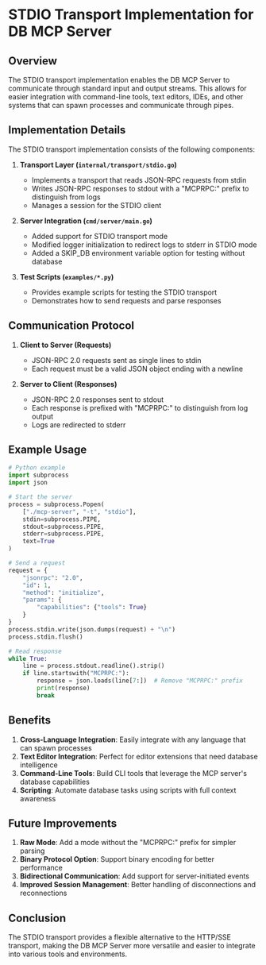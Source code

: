 # STDIO Transport Implementation for DB MCP Server

## Overview

The STDIO transport implementation enables the DB MCP Server to communicate through standard input and output streams. This allows for easier integration with command-line tools, text editors, IDEs, and other systems that can spawn processes and communicate through pipes.

## Implementation Details

The STDIO transport implementation consists of the following components:

1. **Transport Layer (`internal/transport/stdio.go`)**
   - Implements a transport that reads JSON-RPC requests from stdin
   - Writes JSON-RPC responses to stdout with a "MCPRPC:" prefix to distinguish from logs
   - Manages a session for the STDIO client

2. **Server Integration (`cmd/server/main.go`)**
   - Added support for STDIO transport mode
   - Modified logger initialization to redirect logs to stderr in STDIO mode
   - Added a SKIP_DB environment variable option for testing without database

3. **Test Scripts (`examples/*.py`)**
   - Provides example scripts for testing the STDIO transport
   - Demonstrates how to send requests and parse responses

## Communication Protocol

1. **Client to Server (Requests)**
   - JSON-RPC 2.0 requests sent as single lines to stdin
   - Each request must be a valid JSON object ending with a newline

2. **Server to Client (Responses)**
   - JSON-RPC 2.0 responses sent to stdout
   - Each response is prefixed with "MCPRPC:" to distinguish from log output
   - Logs are redirected to stderr

## Example Usage

```python
# Python example
import subprocess
import json

# Start the server
process = subprocess.Popen(
    ["./mcp-server", "-t", "stdio"],
    stdin=subprocess.PIPE,
    stdout=subprocess.PIPE,
    stderr=subprocess.PIPE,
    text=True
)

# Send a request
request = {
    "jsonrpc": "2.0",
    "id": 1,
    "method": "initialize",
    "params": {
        "capabilities": {"tools": True}
    }
}
process.stdin.write(json.dumps(request) + "\n")
process.stdin.flush()

# Read response
while True:
    line = process.stdout.readline().strip()
    if line.startswith("MCPRPC:"):
        response = json.loads(line[7:])  # Remove "MCPRPC:" prefix
        print(response)
        break
```

## Benefits

1. **Cross-Language Integration**: Easily integrate with any language that can spawn processes
2. **Text Editor Integration**: Perfect for editor extensions that need database intelligence
3. **Command-Line Tools**: Build CLI tools that leverage the MCP server's database capabilities
4. **Scripting**: Automate database tasks using scripts with full context awareness

## Future Improvements

1. **Raw Mode**: Add a mode without the "MCPRPC:" prefix for simpler parsing
2. **Binary Protocol Option**: Support binary encoding for better performance
3. **Bidirectional Communication**: Add support for server-initiated events
4. **Improved Session Management**: Better handling of disconnections and reconnections

## Conclusion

The STDIO transport provides a flexible alternative to the HTTP/SSE transport, making the DB MCP Server more versatile and easier to integrate into various tools and environments. 